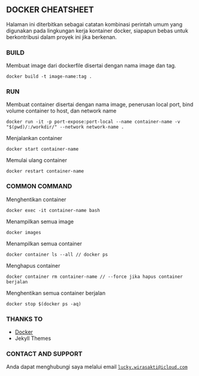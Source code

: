 ## DOCKER CHEATSHEET

Halaman ini diterbitkan sebagai catatan kombinasi perintah umum yang digunakan pada lingkungan kerja kontainer docker, siapapun bebas untuk berkontribusi dalam proyek ini jika berkenan.

### BUILD

Membuat image dari dockerfile disertai dengan nama image dan tag.

    docker build -t image-name:tag .

### RUN

Membuat container disertai dengan nama image, penerusan local port, bind volume container to host, dan network name

    docker run -it -p port-expose:port-local --name container-name -v "$(pwd)/:/workdir/" --network network-name .

Menjalankan container 

    docker start container-name
    
Memulai ulang container

    docker restart container-name
    
### COMMON COMMAND

Menghentikan container

    docker exec -it container-name bash

Menampilkan semua image

    docker images

Menampilkan semua container

    docker container ls --all // docker ps

Menghapus container 

    docker container rm container-name // --force jika hapus container berjalan

Menghentikan semua container berjalan

    docker stop $(docker ps -aq)

### THANKS TO
- [Docker](http://docker.com/)
- Jekyll Themes


### CONTACT AND SUPPORT
Anda dapat menghubungi saya melalui email [```lucky.wirasakti@icloud.com```](mailto:lucky.wirasakti@icloud.com)

